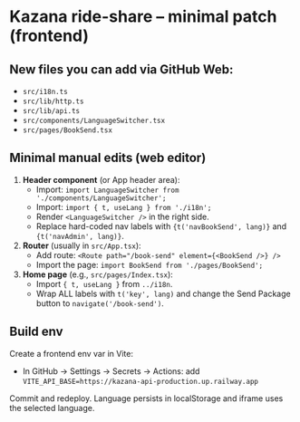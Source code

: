 # Kazana ride-share – minimal patch (frontend)

## New files you can add via GitHub Web:
- `src/i18n.ts`
- `src/lib/http.ts`
- `src/lib/api.ts`
- `src/components/LanguageSwitcher.tsx`
- `src/pages/BookSend.tsx`

## Minimal manual edits (web editor)
1) **Header component** (or App header area):
   - Import: `import LanguageSwitcher from './components/LanguageSwitcher';`
   - Import: `import { t, useLang } from './i18n';`
   - Render `<LanguageSwitcher />` in the right side.
   - Replace hard-coded nav labels with `{t('navBookSend', lang)}` and `{t('navAdmin', lang)}`.
2) **Router** (usually in `src/App.tsx`):
   - Add route: `<Route path="/book-send" element={<BookSend />} />`
   - Import the page: `import BookSend from './pages/BookSend';`
3) **Home page** (e.g., `src/pages/Index.tsx`):
   - Import `{ t, useLang }` from `../i18n`.
   - Wrap ALL labels with `t('key', lang)` and change the Send Package button to `navigate('/book-send')`.

## Build env
Create a frontend env var in Vite:
- In GitHub → Settings → Secrets → Actions: add `VITE_API_BASE=https://kazana-api-production.up.railway.app`

Commit and redeploy. Language persists in localStorage and iframe uses the selected language.

